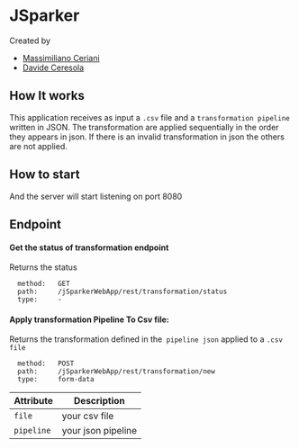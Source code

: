# JSparker 
Created by
- [Massimiliano Ceriani](https://github.com/massicer)
- [Davide Ceresola](https://github.com/dadocere)

## How It works
This application receives as input a `.csv`  file and a `transformation pipeline` written in JSON.
The transformation are applied sequentially in the order they appears in json.
If there is an invalid transformation in json the others are not applied.

## How to start
And the server will start listening on port 8080

## Endpoint

#### Get the status of transformation endpoint

Returns the status 

      method:   GET 
      path:     /jSparkerWebApp/rest/transformation/status
      type:     -


#### Apply transformation Pipeline To Csv file:

Returns the transformation defined in the` pipeline json` applied to a `.csv file` 

      method:   POST 
      path:     /jSparkerWebApp/rest/transformation/new
      type:     form-data


| Attribute   | Description                                                    |
| ----------- | -------------------------------------------------------------- |
| `file`   | your csv file              |
| `pipeline` | your json pipeline     |



